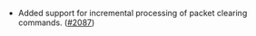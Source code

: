 *   Added support for incremental processing of packet clearing commands.
    ([#2087](https://github.com/informalsystems/ibc-rs/issues/2087))
